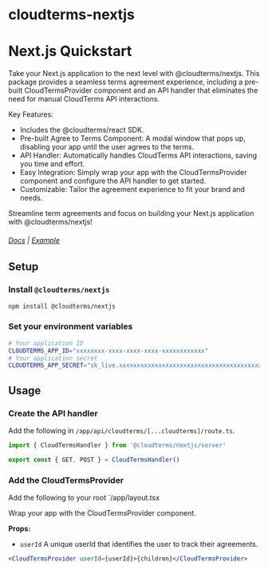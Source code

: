 # cloudterms-nextjs

# Next.js Quickstart

Take your Next.js application to the next level with @cloudterms/nextjs. This package provides a seamless terms agreement experience, including a pre-built CloudTermsProvider component and an API handler that eliminates the need for manual CloudTerms API interactions.

Key Features:

- Includes the @cloudterms/react SDK.
- Pre-built Agree to Terms Component: A modal window that pops up, disabling your app until the user agrees to the terms.
- API Handler: Automatically handles CloudTerms API interactions, saving you time and effort.
- Easy Integration: Simply wrap your app with the CloudTermsProvider component and configure the API handler to get started.
- Customizable: Tailor the agreement experience to fit your brand and needs.

Streamline term agreements and focus on building your Next.js application with @cloudterms/nextjs!

###### [Docs](https://docs.cloudterms.dev) | [Example](https://github.com/cloudterms/cloudterms/tree/main/examples/next-js)

## Setup

### Install `@cloudterms/nextjs`

```bash
npm install @cloudterms/nextjs
```

### Set your environment variables

```bash
# Your application ID
CLOUDTERMS_APP_ID="xxxxxxxx-xxxx-xxxx-xxxx-xxxxxxxxxxxx"
# Your application secret
CLOUDTERMS_APP_SECRET="sk_live.xxxxxxxxxxxxxxxxxxxxxxxxxxxxxxxxxxxxxxxxxxxxxxxxxxxxxxxxxxxxxxxx"
```

## Usage

### Create the API handler

Add the following in `/app/api/cloudterms/[...cloudterms]/route.ts`.

```typescript
import { CloudTermsHandler } from '@cloudterms/nextjs/server'

export const { GET, POST } = CloudTermsHandler()
```

### Add the CloudTermsProvider

Add the following to your root `/app/layout.tsx

Wrap your app with the CloudTermsProvider component.

**Props:**

- `userId` A unique userId that identifies the user to track their agreements.

```jsx
<CloudTermsProvider userId={userId}>{children}</CloudTermsProvider>
```
